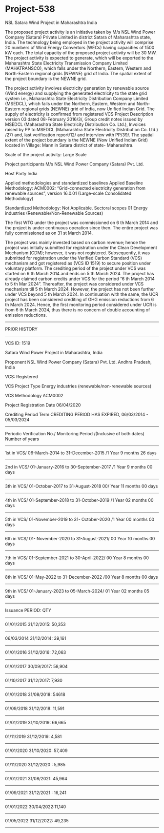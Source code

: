 # Project-538
NSL Satara Wind Project in Maharashtra India

The proposed project activity is an initiative taken by M/s NSL Wind Power Company (Satara) Private Limited in district Satara of Maharashtra state, India. The technology being employed in the project activity will comprise 20 numbers of Wind Energy Convertors (WECs) having capacities of 1500 kW each. The total capacity of the proposed project activity will be 30 MW. The project activity is expected to generate, which will be exported to the Maharashtra State Electricity Transmission Company Limited (MAHATRANSCO), which falls under the Northern, Eastern, Western and North-Eastern regional grids (NEWNE) grid of India. The spatial extent of the project boundary is the NEWNE grid.

The project activity involves electricity generation by renewable source (Wind energy) and 
supplying the generated electricity to the state grid system i.e., Maharashtra State Electricity 
Distribution Company Limited (MSEDCL), which falls under the Northern, Eastern, Western and 
North-Eastern regional grids (NEWNE) grid of India, now Unified Indian Grid. The supply of 
electricity is confirmed from registered VCS Project Description version 03 dated 08-February
2016/3/, Group credit notes issued by MSEDCL (Maharashtra State Electricity Distribution Co. 
Ltd.), Invoices raised by PP to MSEDCL (Maharashtra State Electricity Distribution Co. Ltd.) /27/ 
and, last verification report/12/ and interview with PP/39/. The spatial extent of the project 
boundary is the NEWNE (Now Unified Indian Grid) located in Village: Mann in Satara district of 
state- Maharashtra.  

Scale of the project activity: Large Scale

Project participants M/s NSL Wind Power Company (Satara) Pvt. Ltd.

Host Party India

Applied methodologies and standardized
baselines
Applied Baseline Methodology:
ACM0002: “Grid-connected electricity generation
from renewable sources”, version 16.0.01
(Large-scale Consolidated Methodology)

Standardized Methodology: Not Applicable.
Sectoral scopes 01 Energy industries
(Renewable/Non-Renewable Sources)

The first WTG under the project was commissioned on 6 th March 2014 and the project is under
continuous operation since then. The entire project was fully commissioned as on 31
st March 2014.

The project was mainly invested based on carbon revenue; hence the project was initially submitted
for registration under the Clean Development Mechanism (CDM); however, it was not registered.
Subsequently, it was submitted for registration under the Verified Carbon Standard (VCS)
mechanism and got registered as (VCS ID 1519) to secure position under voluntary platform. The
crediting period of the project under VCS was started on 6 th March 2014 and ends on 5
th March 2024. The project has already claimed carbon credits under VCS for the period “6
th March 2014 to 5
th Mar 2024”. Thereafter, the project was considered under VCS mechanism till 5
th March 2024. However, the project has not been further under VCS beyond 5
th March 2024. In continuation with the same, the UCR project has been considered crediting of GHG emission
reductions from 6 th March 2024. Hence, the first monitoring period considered under UCR is from
6 th March 2024, thus there is no concern of double accounting of emission reductions.
___________
PRIOR HISTORY
_____________
VCS ID: 1519

Satara Wind Power Project in Maharashtra, India

Proponent
NSL Wind Power Company (Satara) Pvt. Ltd.
Andhra Pradesh, India

VCS: Registered

VCS Project Type
Energy industries (renewable/non-renewable sources)

VCS Methodology
ACM0002

Project Registration Date
06/04/2020

Crediting Period Term
CREDITING PERIOD HAS EXPIRED, 06/03/2014 - 05/03/2024
_____________
Periodic Verification No./ Monitoring Period /(Inclusive of both dates) Number of years
____________________
1st in VCS/ 06-March-2014 to 31-December-2015 /1 Year 9 months 26 days 
___________
2nd in VCS/ 01-January-2016 to 30-September-2017 /1 Year 9 months 00 days 
___________
3th in VCS/ 01-October-2017 to 31-August-2018 00/ Year 11 months 00 days 
___________
4th in VCS/ 01-September-2018 to 31-October-2019 /1 Year 02 months 00 days 
___________
5th in VCS/ 01-November-2019 to 31- October-2020 /1 Year 00 months 00 days 
___________
6th in VCS/ 01- November-2020 to 31-August-2021/ 00 Year 10 months 00 days 
___________
7th in VCS/ 01-September-2021 to 30-April-2022/ 00 Year 8 months 00 days 
___________
8th in VCS/ 01-May-2022 to 31-December-2022 /00 Year 8 months 00 days 
___________
9th  in VCS/ 01-January-2023 to 05-March-2024/ 01 Year 02 months 05 days 
_______________
Issuance PERIOD: QTY
___________
01/01/2015	31/12/2015: 50,353
______________
06/03/2014	31/12/2014: 39,161
________________
01/01/2016	31/12/2016: 72,063
____________
01/01/2017	30/09/2017: 58,904
________________
01/10/2017	31/12/2017: 7,930
______________
01/01/2018	31/08/2018: 54618
______
01/09/2018	31/12/2018: 11,591
________________
01/01/2019	31/10/2019: 66,665
_____________
01/11/2019	31/12/2019: 4,581
____________
01/01/2020	31/10/2020: 57,409
____________
01/11/2020	31/12/2020	: 5,985
_____________
01/01/2021	31/08/2021: 45,964
__________
01/09/2021	31/12/2021 : 16,241
__________
01/01/2022	30/04/2022:11,140
_____________
01/05/2022	31/12/2022: 49,235
___________

